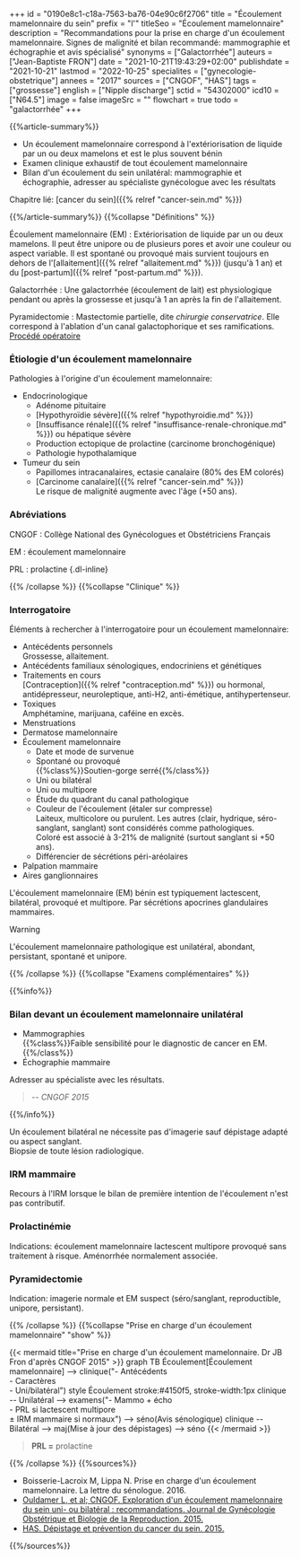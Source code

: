 +++
id = "0190e8c1-c18a-7563-ba76-04e90c6f2706"
title = "Écoulement mamelonnaire du sein"
prefix = "l'"
titleSeo = "Écoulement mamelonnaire"
description = "Recommandations pour la prise en charge d'un écoulement mamelonnaire. Signes de malignité et bilan recommandé: mammographie et échographie et avis spécialisé"
synonyms = ["Galactorrhée"]
auteurs = ["Jean-Baptiste FRON"]
date = "2021-10-21T19:43:29+02:00"
publishdate = "2021-10-21"
lastmod = "2022-10-25"
specialites = ["gynecologie-obstetrique"]
annees = "2017"
sources = ["CNGOF", "HAS"]
tags = ["grossesse"]
english = ["Nipple discharge"]
sctid = "54302000"
icd10 = ["N64.5"]
image = false
imageSrc = ""
flowchart = true
todo = "galactorrhée"
+++

{{%article-summary%}}

- Un écoulement mamelonnaire correspond à l'extériorisation de liquide par un ou deux mamelons et est le plus souvent bénin
- Examen clinique exhaustif de tout écoulement mamelonnaire
- Bilan d'un écoulement du sein unilatéral: mammographie et échographie, adresser au spécialiste gynécologue avec les résultats

Chapitre lié: [cancer du sein]({{% relref "cancer-sein.md" %}})

{{%/article-summary%}}
{{%collapse "Définitions" %}}

Écoulement mamelonnaire (EM)
: Extériorisation de liquide par un ou deux mamelons. Il peut être unipore ou de plusieurs pores et avoir une couleur ou aspect variable. Il est spontané ou provoqué mais survient toujours en dehors de l'[allaitement]({{% relref "allaitement.md" %}}) (jusqu'à 1 an) et du [post-partum]({{% relref "post-partum.md" %}}).

Galactorrhée
: Une galactorrhée (écoulement de lait) est physiologique pendant ou après la grossesse et jusqu'à 1 an après la fin de l'allaitement.

Pyramidectomie
: Mastectomie partielle, dite *chirurgie conservatrice*. Elle correspond à l'ablation d'un canal galactophorique et ses ramifications. [Procédé opératoire](https://www.docteur-benchimol.com/pyramidectomie-du-sein.html)

### Étiologie d'un écoulement mamelonnaire

Pathologies à l'origine d'un écoulement mamelonnaire:

- Endocrinologique
  - Adénome pituitaire
  - [Hypothyroïdie sévère]({{% relref "hypothyroidie.md" %}})
  - [Insuffisance rénale]({{% relref "insuffisance-renale-chronique.md" %}}) ou hépatique sévère
  - Production ectopique de prolactine (carcinome bronchogénique)
  - Pathologie hypothalamique
- Tumeur du sein
  - Papillomes intracanalaires, ectasie canalaire (80% des EM colorés)
  - [Carcinome canalaire]({{% relref "cancer-sein.md" %}})  
  Le risque de malignité augmente avec l'âge (+50 ans).

### Abréviations

CNGOF
: Collège National des Gynécologues et Obstétriciens Français

EM
: écoulement mamelonnaire

PRL
: prolactine
{.dl-inline}

{{% /collapse %}}
{{%collapse "Clinique" %}}

### Interrogatoire

Éléments à rechercher à l'interrogatoire pour un écoulement mamelonnaire:

- Antécédents personnels  
  Grossesse, allaitement.
- Antécédents familiaux sénologiques, endocriniens et génétiques
- Traitements en cours  
  [Contraception]({{% relref "contraception.md" %}}) ou hormonal, antidépresseur, neuroleptique, anti-H2, anti-émétique, antihypertenseur.
- Toxiques  
  Amphétamine, marijuana, caféine en excès.
- Menstruations
- Dermatose mamelonnaire
- Écoulement mamelonnaire
  - Date et mode de survenue
  - Spontané ou provoqué  
    {{%class%}}Soutien-gorge serré{{%/class%}}
  - Uni ou bilatéral
  - Uni ou multipore
  - Étude du quadrant du canal pathologique
  - Couleur de l'écoulement (étaler sur compresse)  
    Laiteux, multicolore ou purulent. Les autres (clair, hydrique, séro-sanglant, sanglant) sont considérés comme pathologiques.  
    Coloré est associé à 3-21% de malignité (surtout sanglant si +50 ans).
  - Différencier de sécrétions péri-aréolaires
- Palpation mammaire
- Aires ganglionnaires

L'écoulement mamelonnaire (EM) bénin est typiquement lactescent, bilatéral, provoqué et multipore. Par sécrétions apocrines glandulaires mammaires.  

> [!WARNING]
> L'écoulement mamelonnaire pathologique est unilatéral, abondant, persistant, spontané et unipore.

{{% /collapse %}}
{{%collapse "Examens complémentaires" %}}

{{%info%}}

### Bilan devant un écoulement mamelonnaire unilatéral

- Mammographies  
  {{%class%}}Faible sensibilité pour le diagnostic de cancer en EM.{{%/class%}}
- Échographie mammaire

Adresser au spécialiste avec les résultats.

> -- *CNGOF 2015*

{{%/info%}}

Un écoulement bilatéral ne nécessite pas d'imagerie sauf dépistage adapté ou aspect sanglant.  
Biopsie de toute lésion radiologique.

### IRM mammaire

Recours à l'IRM lorsque le bilan de première intention de l'écoulement n'est pas contributif.

### Prolactinémie

Indications: écoulement mamelonnaire lactescent multipore provoqué sans traitement à risque. Aménorrhée normalement associée.

### Pyramidectomie

Indication: imagerie normale et EM suspect (séro/sanglant, reproductible, unipore, persistant).

{{% /collapse %}}
{{%collapse "Prise en charge d'un écoulement mamelonnaire" "show" %}}

{{< mermaid title="Prise en charge d'un écoulement mamelonnaire. Dr JB Fron d'après CNGOF 2015" >}}
graph TB
  Écoulement[Écoulement mamelonnaire] --> clinique("- Antécédents<br>- Caractères<br>- Uni/bilatéral")
  style Écoulement stroke:#4150f5, stroke-width:1px
      clinique -- Unilatéral --> examens("- Mammo + écho<br>- PRL si lactescent multipore<br>± IRM mammaire si normaux") --> séno(Avis sénologique)
      clinique -- Bilatéral --> maj(Mise à jour des dépistages) --> séno
{{< /mermaid >}}

> **PRL =** prolactine

{{% /collapse %}}
{{%sources%}}

- Boisserie-Lacroix M, Lippa N. Prise en charge d'un écoulement mamelonnaire. La lettre du sénologue. 2016.
- [Ouldamer L, et al; CNGOF. Exploration d'un écoulement mamelonnaire du sein uni- ou bilatéral : recommandations. Journal de Gynécologie Obstétrique et Biologie de la Reproduction. 2015.](https://doi.org/10.1016/J.JGYN.2015.09.035)
- [HAS. Dépistage et prévention du cancer du sein. 2015.](https://www.has-sante.fr/jcms/c_2024559/fr/depistage-et-prevention-du-cancer-du-sein)

{{%/sources%}}
